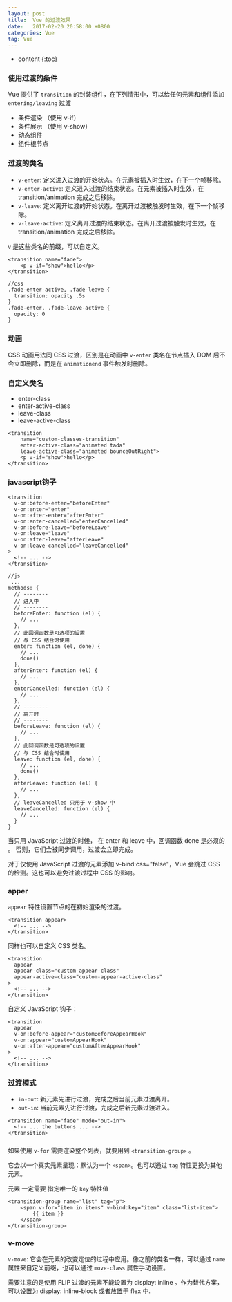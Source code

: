 ```yaml
---
layout: post
title:  Vue 的过渡效果
date:   2017-02-20 20:58:00 +0800
categories: Vue
tag: Vue
---
```


* content
{:toc}

### 使用过渡的条件

Vue 提供了 `transition` 的封装组件，在下列情形中，可以给任何元素和组件添加 `entering/leaving` 过渡

- 条件渲染 （使用 v-if）
- 条件展示 （使用 v-show）
- 动态组件
- 组件根节点

### 过渡的类名

- `v-enter`: 定义进入过渡的开始状态。在元素被插入时生效，在下一个帧移除。
- `v-enter-active`: 定义进入过渡的结束状态。在元素被插入时生效，在 transition/animation 完成之后移除。
- `v-leave`: 定义离开过渡的开始状态。在离开过渡被触发时生效，在下一个帧移除。
- `v-leave-active`: 定义离开过渡的结束状态。在离开过渡被触发时生效，在 transition/animation 完成之后移除。

`v` 是这些类名的前缀，可以自定义。

```
<transition name="fade">
    <p v-if="show">hello</p>
</transition>

//css
.fade-enter-active, .fade-leave {
  transition: opacity .5s
}
.fade-enter, .fade-leave-active {
  opacity: 0
}
```

### 动画

CSS 动画用法同 CSS 过渡，区别是在动画中 `v-enter` 类名在节点插入 DOM 后不会立即删除，而是在 `animationend` 事件触发时删除。

### 自定义类名

- enter-class
- enter-active-class
- leave-class
- leave-active-class

```
<transition
    name="custom-classes-transition"
    enter-active-class="animated tada"
    leave-active-class="animated bounceOutRight">
    <p v-if="show">hello</p>
</transition>
```

### javascript钩子

```
<transition
  v-on:before-enter="beforeEnter"
  v-on:enter="enter"
  v-on:after-enter="afterEnter"
  v-on:enter-cancelled="enterCancelled"
  v-on:before-leave="beforeLeave"
  v-on:leave="leave"
  v-on:after-leave="afterLeave"
  v-on:leave-cancelled="leaveCancelled"
>
  <!-- ... -->
</transition>

//js
 ...
methods: {
  // --------
  // 进入中
  // --------
  beforeEnter: function (el) {
    // ...
  },
  // 此回调函数是可选项的设置
  // 与 CSS 结合时使用
  enter: function (el, done) {
    // ...
    done()
  },
  afterEnter: function (el) {
    // ...
  },
  enterCancelled: function (el) {
    // ...
  },
  // --------
  // 离开时
  // --------
  beforeLeave: function (el) {
    // ...
  },
  // 此回调函数是可选项的设置
  // 与 CSS 结合时使用
  leave: function (el, done) {
    // ...
    done()
  },
  afterLeave: function (el) {
    // ...
  },
  // leaveCancelled 只用于 v-show 中
  leaveCancelled: function (el) {
    // ...
  }
}
```

当只用 JavaScript 过渡的时候， 在 enter 和 leave 中，回调函数 done 是必须的 。 否则，它们会被同步调用，过渡会立即完成。

对于仅使用 JavaScript 过渡的元素添加 v-bind:css="false"，Vue 会跳过 CSS 的检测。这也可以避免过渡过程中 CSS 的影响。

### apper

`appear` 特性设置节点的在初始渲染的过渡。

```
<transition appear>
  <!-- ... -->
</transition>
```

同样也可以自定义 CSS 类名。

```
<transition
  appear
  appear-class="custom-appear-class"
  appear-active-class="custom-appear-active-class"
>
  <!-- ... -->
</transition>
```

自定义 JavaScript 钩子：

```
<transition
  appear
  v-on:before-appear="customBeforeAppearHook"
  v-on:appear="customAppearHook"
  v-on:after-appear="customAfterAppearHook"
>
  <!-- ... -->
</transition>
```

### 过渡模式

- `in-out`: 新元素先进行过渡，完成之后当前元素过渡离开。
- `out-in`: 当前元素先进行过渡，完成之后新元素过渡进入。

```
<transition name="fade" mode="out-in">
  <!-- ... the buttons ... -->
</transition>
```

### <transition-group>

如果使用 `v-for` 需要渲染整个列表，就要用到 `<transition-group>` 。

它会以一个真实元素呈现：默认为一个 `<span>`。也可以通过 `tag` 特性更换为其他元素。

元素 一定需要 指定唯一的 `key` 特性值

```
<transition-group name="list" tag="p">
    <span v-for="item in items" v-bind:key="item" class="list-item">
      	{{ item }}
    </span>
</transition-group>
```

### v-move

`v-move`: 它会在元素的改变定位的过程中应用。像之前的类名一样，可以通过 `name` 属性来自定义前缀，也可以通过 `move-class` 属性手动设置。

需要注意的是使用 FLIP 过渡的元素不能设置为 display: inline 。作为替代方案，可以设置为 display: inline-block 或者放置于 flex 中.